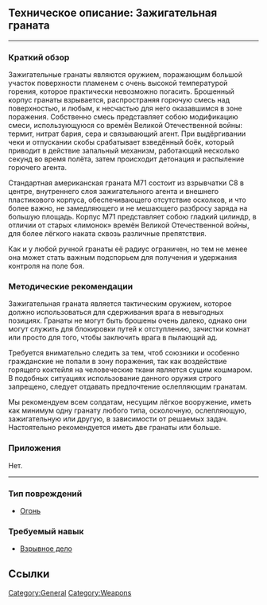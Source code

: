 ## Техническое описание: Зажигательная граната

------------------------------------------------------------------------

### Краткий обзор

Зажигательные гранаты являются оружием, поражающим большой участок
поверхности пламенем с очень высокой температурой горения, которое
практически невозможно погасить. Брошенный корпус гранаты взрывается,
распространяя горючую смесь над поверхностью, и любым, к несчастью для
него оказавшимся в зоне поражения. Собственно смесь представляет собою
модификацию смеси, использующуюся со времён Великой Отечественной войны:
термит, нитрат бария, сера и связывающий агент. При выдёргивании чеки и
отпускании скобы срабатывает взведённый боёк, который приводит в
действие запальный механизм, работающий несколько секунд во время
полёта, затем происходит детонация и распыление горючего агента.

Стандартная американская граната M71 состоит из взрывчатки C8 в центре,
внутреннего слоя зажигательного агента и внешнего пластикового корпуса,
обеспечивающего отсутствие осколков, и что более важно, не замедляющего
и не мешающего разбросу заряда на большую площадь. Корпус M71
представляет собою гладкий цилиндр, в отличии от старых «лимонок» времён
Великой Отечественной войны, для более лёгкого наката сквозь различные
препятствия.

Как и у любой ручной гранаты её радиус ограничен, но тем не менее она
может стать важным подспорьем для получения и удержания контроля на поле
боя.

### Методические рекомендации

Зажигательная граната является тактическим оружием, которое должно
использоваться для сдерживания врага в невыгодных позициях. Гранаты не
могут быть брошены очень далеко, однако они могут служить для блокировки
путей к отступлению, зачистки комнат или просто для того, чтобы
заключить врага в пылающий ад.

Требуется внимательно следить за тем, чтоб союзники и особенно
гражданские не попали в зону поражения, так как воздействие горящего
коктейля на человеческие ткани является сущим кошмаром. В подобных
ситуациях использование данного оружия строго запрещено, следует
отдавать предпочтение ослепляющим гранатам.

Мы рекомендуем всем солдатам, несущим лёгкое вооружение, иметь как
минимум одну гранату любого типа, осколочную, ослепляющую, зажигательную
или другую, в зависимости от решаемых задач. Настоятельно рекомендуется
иметь две гранаты или больше.

### Приложения

Нет.

------------------------------------------------------------------------

### Тип повреждений

- [Огонь](Типы_повреждений/Огонь "wikilink")

### Требуемый навык

- [Взрывное дело](Навыки/Взрывное_дело "wikilink")

## Ссылки

[Category:General](Category:General "wikilink")
[Category:Weapons](Category:Weapons "wikilink")